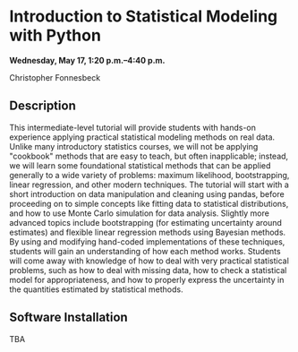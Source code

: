# Introduction to Statistical Modeling with Python

**Wednesday, May 17, 1:20 p.m.–4:40 p.m.**

Christopher Fonnesbeck

## Description

This intermediate-level tutorial will provide students with hands-on experience applying practical statistical modeling methods on real data. Unlike many introductory statistics courses, we will not be applying "cookbook" methods that are easy to teach, but often inapplicable; instead, we will learn some foundational statistical methods that can be applied generally to a wide variety of problems: maximum likelihood, bootstrapping, linear regression, and other modern techniques. The tutorial will start with a short introduction on data manipulation and cleaning using pandas, before proceeding on to simple concepts like fitting data to statistical distributions, and how to use Monte Carlo simulation for data analysis. Slightly more advanced topics include bootstrapping (for estimating uncertainty around estimates) and flexible linear regression methods using Bayesian methods. By using and modifying hand-coded implementations of these techniques, students will gain an understanding of how each method works. Students will come away with knowledge of how to deal with very practical statistical problems, such as how to deal with missing data, how to check a statistical model for appropriateness, and how to properly express the uncertainty in the quantities estimated by statistical methods.

## Software Installation

TBA